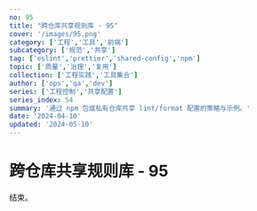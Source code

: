 ```yaml
---
no: 95
title: "跨仓库共享规则库 - 95"
cover: '/images/95.png'
category: ['工程','工具','前端']
subcategory: ['规范','共享']
tag: ['eslint','prettier','shared-config','npm']
topic: ['质量','治理','复用']
collection: ['工程实践','工具集合']
author: ['ops','qa','dev']
series: ['工程控制','共享配置']
series_index: 54
summary: '通过 npm 包或私有仓库共享 lint/format 配置的策略与示例。'
date: '2024-04-10'
updated: '2024-05-10'
---
```


# 跨仓库共享规则库 - 95

结束。
